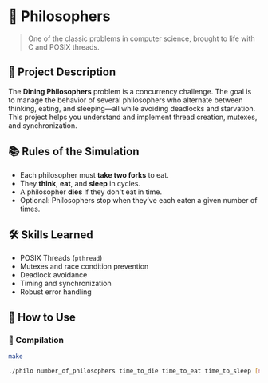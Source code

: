 # 🍝 Philosophers

> One of the classic problems in computer science, brought to life with C and POSIX threads.

## 📘 Project Description

The **Dining Philosophers** problem is a concurrency challenge. The goal is to manage the behavior of several philosophers who alternate between thinking, eating, and sleeping—all while avoiding deadlocks and starvation. This project helps you understand and implement thread creation, mutexes, and synchronization.

## 📚 Rules of the Simulation

- Each philosopher must **take two forks** to eat.
- They **think**, **eat**, and **sleep** in cycles.
- A philosopher **dies** if they don't eat in time.
- Optional: Philosophers stop when they’ve each eaten a given number of times.

## 🛠️ Skills Learned

- POSIX Threads (`pthread`)
- Mutexes and race condition prevention
- Deadlock avoidance
- Timing and synchronization
- Robust error handling

## 🧪 How to Use

### 🧱 Compilation

```bash
make

./philo number_of_philosophers time_to_die time_to_eat time_to_sleep [number_of_times_each_philosopher_must_eat]

